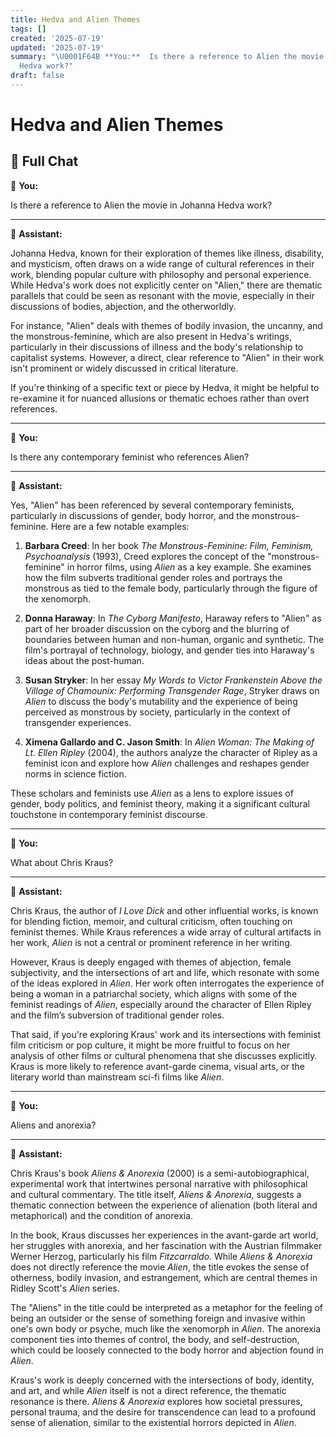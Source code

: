 ```yaml
---
title: Hedva and Alien Themes
tags: []
created: '2025-07-19'
updated: '2025-07-19'
summary: "\U0001F64B **You:**  Is there a reference to Alien the movie in Johanna
  Hedva work?"
draft: false
---
```


# Hedva and Alien Themes

## 🧠 Full Chat

🙋 **You:**

Is there a reference to Alien the movie in Johanna Hedva work?

---

🤖 **Assistant:**

Johanna Hedva, known for their exploration of themes like illness, disability, and mysticism, often draws on a wide range of cultural references in their work, blending popular culture with philosophy and personal experience. While Hedva's work does not explicitly center on "Alien," there are thematic parallels that could be seen as resonant with the movie, especially in their discussions of bodies, abjection, and the otherworldly.

For instance, "Alien" deals with themes of bodily invasion, the uncanny, and the monstrous-feminine, which are also present in Hedva's writings, particularly in their discussions of illness and the body's relationship to capitalist systems. However, a direct, clear reference to "Alien" in their work isn't prominent or widely discussed in critical literature. 

If you're thinking of a specific text or piece by Hedva, it might be helpful to re-examine it for nuanced allusions or thematic echoes rather than overt references.

---

🙋 **You:**

Is there any contemporary feminist who references Alien?

---

🤖 **Assistant:**

Yes, "Alien" has been referenced by several contemporary feminists, particularly in discussions of gender, body horror, and the monstrous-feminine. Here are a few notable examples:

1. **Barbara Creed**: In her book *The Monstrous-Feminine: Film, Feminism, Psychoanalysis* (1993), Creed explores the concept of the "monstrous-feminine" in horror films, using *Alien* as a key example. She examines how the film subverts traditional gender roles and portrays the monstrous as tied to the female body, particularly through the figure of the xenomorph.

2. **Donna Haraway**: In *The Cyborg Manifesto*, Haraway refers to "Alien" as part of her broader discussion on the cyborg and the blurring of boundaries between human and non-human, organic and synthetic. The film's portrayal of technology, biology, and gender ties into Haraway's ideas about the post-human.

3. **Susan Stryker**: In her essay *My Words to Victor Frankenstein Above the Village of Chamounix: Performing Transgender Rage*, Stryker draws on *Alien* to discuss the body's mutability and the experience of being perceived as monstrous by society, particularly in the context of transgender experiences.

4. **Ximena Gallardo and C. Jason Smith**: In *Alien Woman: The Making of Lt. Ellen Ripley* (2004), the authors analyze the character of Ripley as a feminist icon and explore how *Alien* challenges and reshapes gender norms in science fiction.

These scholars and feminists use *Alien* as a lens to explore issues of gender, body politics, and feminist theory, making it a significant cultural touchstone in contemporary feminist discourse.

---

🙋 **You:**

What about Chris Kraus?

---

🤖 **Assistant:**

Chris Kraus, the author of *I Love Dick* and other influential works, is known for blending fiction, memoir, and cultural criticism, often touching on feminist themes. While Kraus references a wide array of cultural artifacts in her work, *Alien* is not a central or prominent reference in her writing.

However, Kraus is deeply engaged with themes of abjection, female subjectivity, and the intersections of art and life, which resonate with some of the ideas explored in *Alien*. Her work often interrogates the experience of being a woman in a patriarchal society, which aligns with some of the feminist readings of *Alien*, especially around the character of Ellen Ripley and the film’s subversion of traditional gender roles.

That said, if you're exploring Kraus' work and its intersections with feminist film criticism or pop culture, it might be more fruitful to focus on her analysis of other films or cultural phenomena that she discusses explicitly. Kraus is more likely to reference avant-garde cinema, visual arts, or the literary world than mainstream sci-fi films like *Alien*.

---

🙋 **You:**

Aliens and anorexia?

---

🤖 **Assistant:**

Chris Kraus's book *Aliens & Anorexia* (2000) is a semi-autobiographical, experimental work that intertwines personal narrative with philosophical and cultural commentary. The title itself, *Aliens & Anorexia*, suggests a thematic connection between the experience of alienation (both literal and metaphorical) and the condition of anorexia.

In the book, Kraus discusses her experiences in the avant-garde art world, her struggles with anorexia, and her fascination with the Austrian filmmaker Werner Herzog, particularly his film *Fitzcarraldo*. While *Aliens & Anorexia* does not directly reference the movie *Alien*, the title evokes the sense of otherness, bodily invasion, and estrangement, which are central themes in Ridley Scott's *Alien* series.

The "Aliens" in the title could be interpreted as a metaphor for the feeling of being an outsider or the sense of something foreign and invasive within one's own body or psyche, much like the xenomorph in *Alien*. The anorexia component ties into themes of control, the body, and self-destruction, which could be loosely connected to the body horror and abjection found in *Alien*.

Kraus's work is deeply concerned with the intersections of body, identity, and art, and while *Alien* itself is not a direct reference, the thematic resonance is there. *Aliens & Anorexia* explores how societal pressures, personal trauma, and the desire for transcendence can lead to a profound sense of alienation, similar to the existential horrors depicted in *Alien*.